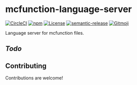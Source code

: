 # mcfunction-language-server

[![CircleCI](https://img.shields.io/circleci/build/github/SPGoding/mcfunction-language-server.svg?logo=circleci&style=flat-square)](https://circleci.com/gh/SPGoding/mcfunction-language-server)
[![npm](https://img.shields.io/npm/v/mcfunction-language-server.svg?logo=npm&style=flat-square)](https://npmjs.com/package/mcfunction-language-server)
[![License](https://img.shields.io/github/license/SPGoding/mcfunction-language-server.svg?style=flat-square)](https://github.com/SPGoding/mcfunction-language-server/blob/master/LICENSE)
[![semantic-release](https://img.shields.io/badge/%20%20%F0%9F%93%A6%F0%9F%9A%80-semantic--release-e10079.svg?style=flat-square)](https://github.com/semantic-release/semantic-release)
[![Gitmoji](https://img.shields.io/badge/gitmoji-%20😜%20😍-FFDD67.svg?style=flat-square)](https://gitmoji.carloscuesta.me/)

Language server for mcfunction files.

## _Todo_

## Contributing

Contributions are welcome!
